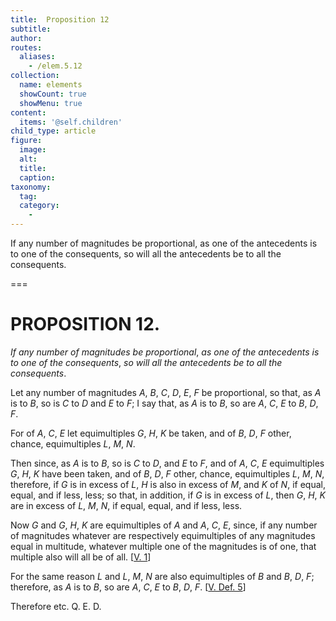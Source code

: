 ```yaml
---
title:  Proposition 12
subtitle: 
author:
routes:
  aliases:
    - /elem.5.12
collection:
  name: elements
  showCount: true
  showMenu: true
content:
  items: '@self.children'
child_type: article
figure:
  image:
  alt:
  title:
  caption:
taxonomy:
  tag:
  category:
    - 
---
```


<p><emph>If any number of magnitudes be proportional</emph>, <emph>as one of the antecedents is to one of the consequents</emph>, <emph>so will all the antecedents be to all the consequents</emph>. </p>

===

<h1>PROPOSITION 12.</h1>
<p><em>If any number of magnitudes be proportional</em>, <em>as one of the antecedents is to one of the consequents</em>, <em>so will all the antecedents be to all the consequents</em>. </p>

<p>Let any number of magnitudes <em>A</em>, <em>B</em>, <em>C</em>, <em>D</em>, <em>E</em>, <em>F</em> be proportional, so that, as <em>A</em> is to <em>B</em>, so is <em>C</em> to <em>D</em> and <em>E</em> to <em>F</em>; I say that, as <em>A</em> is to <em>B</em>, so are <em>A</em>, <em>C</em>, <em>E</em> to <em>B</em>, <em>D</em>, <em>F</em>. 
      </p>

<p>For of <em>A</em>, <em>C</em>, <em>E</em> let equimultiples <em>G</em>, <em>H</em>, <em>K</em> be taken, and of <em>B</em>, <em>D</em>, <em>F</em> other, chance, equimultiples <em>L</em>, <em>M</em>, <em>N</em>. </p>

<p>Then since, as <em>A</em> is to <em>B</em>, so is <em>C</em> to <em>D</em>, and <em>E</em> to <em>F</em>, and of <em>A</em>, <em>C</em>, <em>E</em> equimultiples <em>G</em>, <em>H</em>, <em>K</em> have been taken, and of <em>B</em>, <em>D</em>, <em>F</em> other, chance, equimultiples <em>L</em>, <em>M</em>, <em>N</em>, therefore, if <em>G</em> is in excess of <em>L</em>, <em>H</em> is also in excess of <em>M</em>, and <em>K</em> of <em>N</em>, if equal, equal, and if less, less; so that, in addition, if <em>G</em> is in excess of <em>L</em>, then <em>G</em>, <em>H</em>, <em>K</em> are in excess of <em>L</em>, <em>M</em>, <em>N</em>, if equal, equal, and if less, less. <pb n="160"/></p>

<p>Now <em>G</em> and <em>G</em>, <em>H</em>, <em>K</em> are equimultiples of <em>A</em> and <em>A</em>, <em>C</em>, <em>E</em>, since, if any number of magnitudes whatever are respectively equimultiples of any magnitudes equal in multitude, whatever multiple one of the magnitudes is of one, that multiple also will all be of all. [<a href="/elem.5.1">V. 1</a>] </p>

<p>For the same reason <em>L</em> and <em>L</em>, <em>M</em>, <em>N</em> are also equimultiples of <em>B</em> and <em>B</em>, <em>D</em>, <em>F</em>; <span class="center">therefore, as <em>A</em> is to <em>B</em>, so are <em>A</em>, <em>C</em>, <em>E</em> to <em>B</em>, <em>D</em>, <em>F</em>. [<a href="/elem.5.def.5">V. Def. 5</a>]</span>
      </p>

<p>Therefore etc. Q. E. D.</p>
